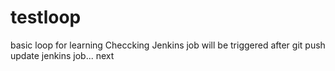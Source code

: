 # testloop
basic loop for learning
Checcking Jenkins job will be triggered after git push
update jenkins job...
next

